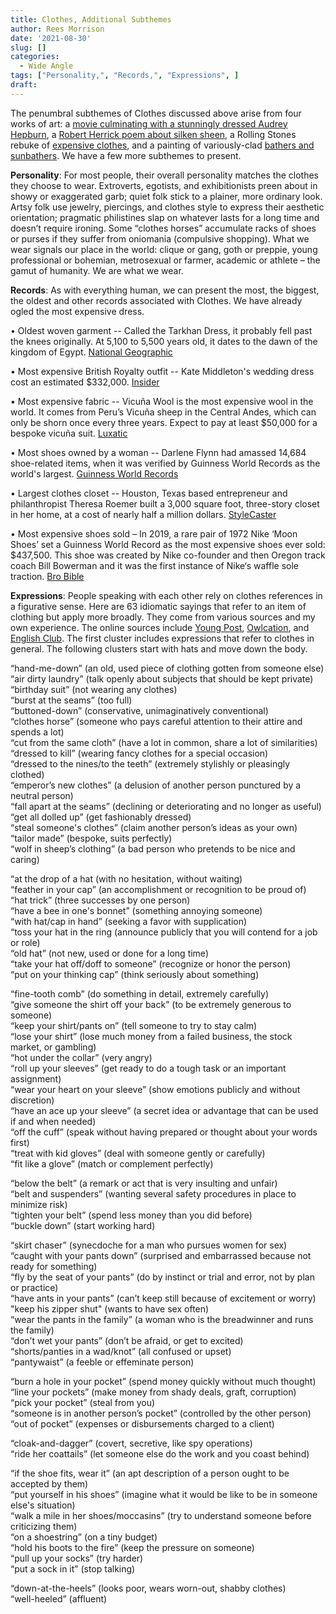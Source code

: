 ```yaml
---
title: Clothes, Additional Subthemes
author: Rees Morrison
date: '2021-08-30'
slug: []
categories:
  - Wide Angle
tags: ["Personality,", "Records,", "Expressions", ]
draft: 
---
```


The penumbral subthemes of Clothes discussed above arise from four works of art: a [movie culminating with a stunningly dressed Audrey Hepburn](https://themesfromart.com/post/2021-08-30-clothes-from-my-fair-lady-a-movie-starring-audrey-hepburn/clothesfair/), a [Robert Herrick poem about silken sheen](https://themesfromart.com/post/2021-08-30-clothes-from-upon-julia-s-clothes-a-poem-by-robert-herrick/clothesjulia/), a Rolling Stones rebuke of [expensive clothes](https://themesfromart.com/post/2021-08-30-clothes-from-play-with-fire-a-song-by-the-rolling-stones/clothesfire/), and a painting of variously-clad [bathers and sunbathers](https://themesfromart.com/post/2021-08-30-clothes-from-bathers-at-asnieres-a-painting-by-georges-seurat/clothesbathers/).  We have a few more subthemes to present.

<!--more-->

**Personality**:  For most people, their overall personality matches the clothes they choose to wear.  Extroverts, egotists, and exhibitionists preen about in showy or exaggerated garb; quiet folk stick to a plainer, more ordinary look.  Artsy folk use jewelry, piercings, and clothes style to express their aesthetic orientation; pragmatic philistines slap on whatever lasts for a long time and doesn’t require ironing.  Some “clothes horses” accumulate racks of shoes or purses if they suffer from oniomania (compulsive shopping).  What we wear signals our place in the world: clique or gang, goth or preppie, young professional or bohemian, metrosexual or farmer, academic or athlete – the gamut of humanity.  We are what we wear.

**Records**:  As with everything human, we can present the most, the biggest, the oldest and other records associated with Clothes.  We have already ogled the most expensive dress. 

•	Oldest woven garment -- Called the Tarkhan Dress, it probably fell past the knees originally. At 5,100 to 5,500 years old, it dates to the dawn of the kingdom of Egypt. [National Geographic](https://www.nationalgeographic.com/history/article/160218-oldest-dress-egypt-tarkhan-archaeology)

•	Most expensive British Royalty outfit -- Kate Middleton's wedding dress cost an estimated $332,000.  [Insider](https://www.insider.com/royals-most-expensive-outfits-2020-10#kate-middletons-wedding-dress-cost-an-estimated-332000-18)

•	Most expensive fabric -- Vicuña Wool is the most expensive wool in the world.  It comes from Peru’s Vicuña sheep in the Central Andes, which can only be shorn once every three years.  Expect to pay at least $50,000 for a bespoke vicuña suit. [Luxatic](https://luxatic.com/these-are-the-worlds-most-luxurious-fabrics/#1_Vicuna_Wool)

•	Most shoes owned by a woman -- Darlene Flynn had amassed 14,684 shoe-related items, when it was verified by Guinness World Records as the world's largest. [Guinness World Records](https://www.guinnessworldrecords.com/news/2012/9/record-holder-profile-darlene-flynn-worlds-largest-collection-of-shoe-related-items-video-44748/?fb_comment_id=195658117234438_598200)

•	Largest clothes closet -- Houston, Texas based entrepreneur and philanthropist Theresa Roemer built a 3,000 square foot, three-story closet in her home, at a cost of nearly half a million dollars.  [StyleCaster](https://stylecaster.com/beauty/biggest-closet-in-america-theresa-roemer/)

•	Most expensive shoes sold – In 2019, a rare pair of 1972 Nike ‘Moon Shoes’ set a Guinness World Record as the most expensive shoes ever sold: $437,500. This shoe was created by Nike co-founder and then Oregon track coach Bill Bowerman and it was the first instance of Nike‘s waffle sole traction. [Bro Bible](https://brobible.com/gear/article/guinness-world-record-largest-shoe-collection/)

**Expressions**:  People speaking with each other rely on clothes references in a figurative sense.  Here are 63 idiomatic sayings that refer to an item of clothing but apply more broadly.  They come from various sources and my own experience.  The online sources include [Young Post](https://www.scmp.com/yp/learn/learning-resources/article/3100490/15-clothing-and-fashion-idioms-make-your-writing-more), [Owlcation](https://owlcation.com/academia/25-Clothes-Idioms-Explained-to-English-as-a-Second-Language-Learners), and [English Club](https://www.englishclub.com/vocabulary/idioms-clothing.htm).  The first cluster includes expressions that refer to clothes in general.  The following clusters start with hats and move down the body.

<!--Here are the sayings.-->

“hand-me-down” (an old, used piece of clothing gotten from someone else)  
“air dirty laundry” (talk openly about subjects that should be kept private)  
“birthday suit” (not wearing any clothes)  
“burst at the seams” (too full)  
“buttoned-down” (conservative, unimaginatively conventional)  
“clothes horse” (someone who pays careful attention to their attire and spends a lot)  
“cut from the same cloth” (have a lot in common, share a lot of similarities)   
“dressed to kill” (wearing fancy clothes for a special occasion)  
“dressed to the nines/to the teeth” (extremely stylishly or pleasingly clothed)  
“emperor’s new clothes” (a delusion of another person punctured by a neutral person)  
“fall apart at the seams” (declining or deteriorating and no longer as useful)  
“get all dolled up” (get fashionably dressed)  
“steal someone's clothes” (claim another person’s ideas as your own)  
“tailor made” (bespoke, suits perfectly)  
“wolf in sheep’s clothing” (a bad person who pretends to be nice and caring)  

“at the drop of a hat (with no hesitation, without waiting)  
“feather in your cap” (an accomplishment or recognition to be proud of)   
“hat trick” (three successes by one person)  
“have a bee in one's bonnet” (something annoying someone)  
“with hat/cap in hand” (seeking a favor with supplication)  
“toss your hat in the ring (announce publicly that you will contend for a job or role)  
“old hat” (not new, used or done for a long time)  
“take your hat off/doff to someone” (recognize or honor the person)  
“put on your thinking cap” (think seriously about something)  

“fine-tooth comb” (do something in detail, extremely carefully)  
“give someone the shirt off your back” (to be extremely generous to someone)  
“keep your shirt/pants on” (tell someone to try to stay calm)  
“lose your shirt” (lose much money from a failed business, the stock market, or gambling)  
“hot under the collar” (very angry)  
“roll up your sleeves” (get ready to do a tough task or an important assignment)  
“wear your heart on your sleeve” (show emotions publicly and without discretion)  
“have an ace up your sleeve” (a secret idea or advantage that can be used if and when needed)  
“off the cuff” (speak without having prepared or thought about your words first)  
“treat with kid gloves” (deal with someone gently or carefully)  
“fit like a glove” (match or complement perfectly)  

“below the belt” (a remark or act that is very insulting and unfair)  
“belt and suspenders” (wanting several safety procedures in place to minimize risk)  
“tighten your belt” (spend less money than you did before)  
“buckle down” (start working hard)  

“skirt chaser” (synecdoche for a man who pursues women for sex)  
“caught with your pants down” (surprised and embarrassed because not ready for something)  
“fly by the seat of your pants” (do by instinct or trial and error, not by plan or practice)  
“have ants in your pants” (can’t keep still because of excitement or worry)
"keep his zipper shut" (wants to have sex often)  
“wear the pants in the family” (a woman who is the breadwinner and runs the family)  
“don’t wet your pants” (don’t be afraid, or get to excited)  
“shorts/panties in a wad/knot” (all confused or upset)  
“pantywaist” (a feeble or effeminate person)  

“burn a hole in your pocket” (spend money quickly without much thought)  
“line your pockets” (make money from shady deals, graft, corruption)  
“pick your pocket” (steal from you)  
“someone is in another person’s pocket” (controlled by the other person)  
“out of pocket” (expenses or disbursements charged to a client)  

“cloak-and-dagger” (covert, secretive, like spy operations)  
“ride her coattails” (let someone else do the work and you coast behind)  

“if the shoe fits, wear it” (an apt description of a person ought to be accepted by them)   
“put yourself in his shoes” (imagine what it would be like to be in someone else's situation)  
“walk a mile in her shoes/moccasins” (try to understand someone before criticizing them)   
“on a shoestring” (on a tiny budget)  
“hold his boots to the fire” (keep the pressure on someone)  
“pull up your socks” (try harder)  
“put a sock in it” (stop talking)  

“down-at-the-heels” (looks poor, wears worn-out, shabby clothes)  
“well-heeled” (affluent)  
